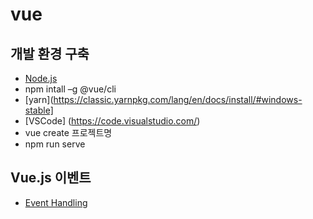 # vue

개발 환경 구축
----
* [Node.js](https://nodejs.org/)
* npm intall –g @vue/cli
* [yarn](https://classic.yarnpkg.com/lang/en/docs/install/#windows-stable]
* [VSCode] (https://code.visualstudio.com/)
* vue create 프로젝트명
* npm run serve






Vue.js 이벤트
----
* [Event Handling](https://vuejs.org/guide/essentials/event-handling.html])

